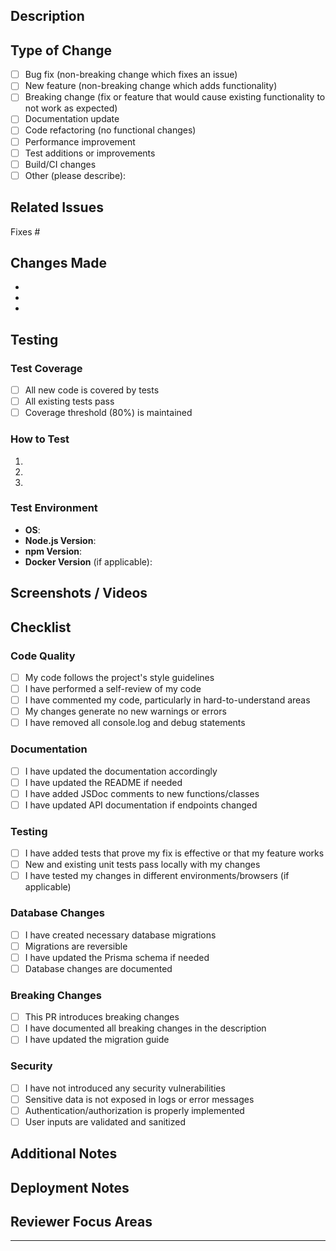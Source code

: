 ## Description

<!-- Provide a clear and concise description of your changes -->

## Type of Change

<!-- Check all that apply by replacing [ ] with [x] -->

- [ ] Bug fix (non-breaking change which fixes an issue)
- [ ] New feature (non-breaking change which adds functionality)
- [ ] Breaking change (fix or feature that would cause existing functionality to not work as expected)
- [ ] Documentation update
- [ ] Code refactoring (no functional changes)
- [ ] Performance improvement
- [ ] Test additions or improvements
- [ ] Build/CI changes
- [ ] Other (please describe):

## Related Issues

<!-- Link related issues using keywords: Fixes #123, Closes #456, Related to #789 -->

Fixes #

## Changes Made

<!-- List the main changes in this PR -->

-
-
-

## Testing

<!-- Describe the tests you ran and how to reproduce them -->

### Test Coverage

- [ ] All new code is covered by tests
- [ ] All existing tests pass
- [ ] Coverage threshold (80%) is maintained

### How to Test

1.
2.
3.

### Test Environment

- **OS**:
- **Node.js Version**:
- **npm Version**:
- **Docker Version** (if applicable):

## Screenshots / Videos

<!-- If applicable, add screenshots or videos to demonstrate the changes -->

## Checklist

<!-- Check all that apply -->

### Code Quality

- [ ] My code follows the project's style guidelines
- [ ] I have performed a self-review of my code
- [ ] I have commented my code, particularly in hard-to-understand areas
- [ ] My changes generate no new warnings or errors
- [ ] I have removed all console.log and debug statements

### Documentation

- [ ] I have updated the documentation accordingly
- [ ] I have updated the README if needed
- [ ] I have added JSDoc comments to new functions/classes
- [ ] I have updated API documentation if endpoints changed

### Testing

- [ ] I have added tests that prove my fix is effective or that my feature works
- [ ] New and existing unit tests pass locally with my changes
- [ ] I have tested my changes in different environments/browsers (if applicable)

### Database Changes

- [ ] I have created necessary database migrations
- [ ] Migrations are reversible
- [ ] I have updated the Prisma schema if needed
- [ ] Database changes are documented

### Breaking Changes

- [ ] This PR introduces breaking changes
- [ ] I have documented all breaking changes in the description
- [ ] I have updated the migration guide

### Security

- [ ] I have not introduced any security vulnerabilities
- [ ] Sensitive data is not exposed in logs or error messages
- [ ] Authentication/authorization is properly implemented
- [ ] User inputs are validated and sanitized

## Additional Notes

<!-- Add any additional context or notes for reviewers -->

## Deployment Notes

<!-- If this PR requires special deployment steps, document them here -->

## Reviewer Focus Areas

<!-- Highlight specific areas where you'd like focused review -->

---

<!--
Thank you for contributing! 🙏
Please ensure all checks pass before requesting review.
-->
